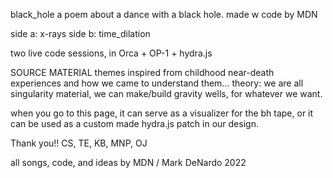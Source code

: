 

black_hole
a poem about a dance with a black hole.
made w code by MDN 

side a: x-rays
side b: time_dilation

two live code sessions, in Orca + OP-1 + hydra.js

SOURCE MATERIAL
themes inspired from childhood near-death experiences and how we came to understand them...
theory: we are all singularity material, we can make/build gravity wells, for whatever we want.

<PLACEHOLDER hydra.js WEB link>
when you go to this page, it can serve as a visualizer for the bh tape, 
or it can be used as a custom made hydra.js patch in our design.

Thank you!!
CS, TE, KB, MNP, OJ

all songs, code, and ideas 
by MDN / Mark DeNardo 2022

